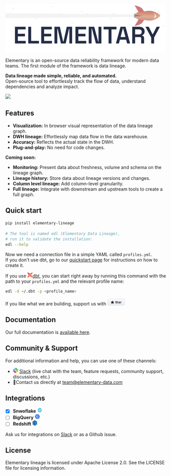 ![](static/headline-git.png)

Elementary is an open-source data reliability framework for modern data teams.
The first module of the framework is data lineage.

**Data lineage made simple, reliable, and automated.**  
Open-source tool to effortlessly track the flow of data, understand dependencies and analyze impact.

![](static/Demo_elementary.gif=350px)


## Features

* **Visualization:** In browser visual representation of the data lineage graph. 
* **DWH lineage:** Effortlessly map data flow in the data warehouse. 
* **Accuracy:** Reflects the actual state in the DWH.
* **Plug-and-play:** No need for code changes.

**Coming soon:**

* **Monitoring:** Present data about freshness, volume and schema on the lineage graph.
* **Lineage history:** Store data about lineage versions and changes.
* **Column level lineage:** Add column-level granularity.
* **Full lineage:** Integrate with downstream and upstream tools to create a full graph.

## Quick start

```bash
pip install elementary-lineage

# The tool is named edl (Elementary Data Lineage),
# run it to validate the installation:
edl --help
```

Now we need a connection file in a simple YAML called `profiles.yml`.   
If you don't use dbt, go to our [quickstart page](https://docs.elementary-data.com/quickstart#requirements) for instructions on how to create it. 

If you use ![](static/dbt-16.png)[dbt](https://www.getdbt.com/), you can start right away by running this command with the path to your `profiles.yml` and the relevant profile name:

```bash
edl -d ~/.dbt -p <profile_name>
```

If you like what we are building, support us with [![](static/star.png)](https://github.com/oravi/lineage/stargazers)

## Documentation

Our full documentation is [available here](https://docs.elementary-data.com/).

## Community & Support

For additional information and help, you can use one of these channels:

* ![](static/slack-16.png) [Slack](https://join.slack.com/t/elementary-community/shared_invite/zt-uehfrq2f-zXeVTtXrjYRbdE_V6xq4Rg) \(live chat with the team, feature requests, community support, discussions, etc.\)
* 📧Contact us directly at [team@elementary-data.com](mailto:team@elementary-data.com)

## **Integrations**

* [x] **Snwoflake** ![](static/snowflake-16.png)
* [ ] **BigQuery**  ![](static/bigquery-16.png) 
* [ ] **Redshift**  ![](static/redshift-16.png) 

Ask us for integrations on [Slack](https://join.slack.com/t/elementary-community/shared_invite/zt-uehfrq2f-zXeVTtXrjYRbdE_V6xq4Rg) or as a Github issue.

## **License**

Elementary lineage is licensed under Apache License 2.0. See the LICENSE file for licensing information.
